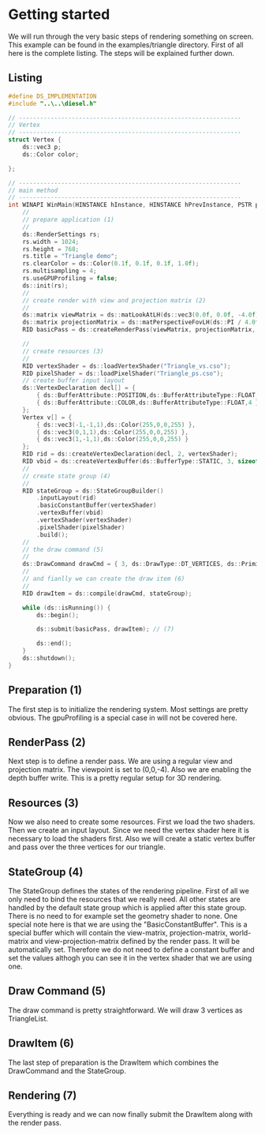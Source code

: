 # Getting started

We will run through the very basic steps of rendering something on screen. This example
can be found in the examples/triangle directory. First of all here is the complete listing.
The steps will be explained further down.

## Listing

```c
#define DS_IMPLEMENTATION
#include "..\..\diesel.h"

// ---------------------------------------------------------------
// Vertex
// ---------------------------------------------------------------
struct Vertex {
	ds::vec3 p;
	ds::Color color;

};

// ---------------------------------------------------------------
// main method
// ---------------------------------------------------------------
int WINAPI WinMain(HINSTANCE hInstance, HINSTANCE hPrevInstance, PSTR pScmdline, int iCmdshow) {
	//
	// prepare application (1)
	//
	ds::RenderSettings rs;
	rs.width = 1024;
	rs.height = 768;
	rs.title = "Triangle demo";
	rs.clearColor = ds::Color(0.1f, 0.1f, 0.1f, 1.0f);
	rs.multisampling = 4;
	rs.useGPUProfiling = false;
	ds::init(rs);
	//
	// create render with view and projection matrix (2)
	//
	ds::matrix viewMatrix = ds::matLookAtLH(ds::vec3(0.0f, 0.0f, -4.0f), ds::vec3(0, 0, 0), ds::vec3(0, 1, 0));
	ds::matrix projectionMatrix = ds::matPerspectiveFovLH(ds::PI / 4.0f, ds::getScreenAspectRatio(), 0.01f, 100.0f);
	RID basicPass = ds::createRenderPass(viewMatrix, projectionMatrix, ds::DepthBufferState::ENABLED);

	//
	// create resources (3)
	//
	RID vertexShader = ds::loadVertexShader("Triangle_vs.cso");
	RID pixelShader = ds::loadPixelShader("Triangle_ps.cso");
	// create buffer input layout 
	ds::VertexDeclaration decl[] = {
		{ ds::BufferAttribute::POSITION,ds::BufferAttributeType::FLOAT,3 },
		{ ds::BufferAttribute::COLOR,ds::BufferAttributeType::FLOAT,4 }
	};
	Vertex v[] = {
		{ ds::vec3(-1,-1,1),ds::Color(255,0,0,255) },
		{ ds::vec3(0,1,1),ds::Color(255,0,0,255) },
		{ ds::vec3(1,-1,1),ds::Color(255,0,0,255) }
	};
	RID rid = ds::createVertexDeclaration(decl, 2, vertexShader);
	RID vbid = ds::createVertexBuffer(ds::BufferType::STATIC, 3, sizeof(Vertex), v);
	//
	// create state group (4)
	//
	RID stateGroup = ds::StateGroupBuilder()
		.inputLayout(rid)
		.basicConstantBuffer(vertexShader)
		.vertexBuffer(vbid)
		.vertexShader(vertexShader)
		.pixelShader(pixelShader)
		.build();
	//
	// the draw command (5)
	//
	ds::DrawCommand drawCmd = { 3, ds::DrawType::DT_VERTICES, ds::PrimitiveTypes::TRIANGLE_LIST };
	//
	// and fianlly we can create the draw item (6)
	//
	RID drawItem = ds::compile(drawCmd, stateGroup);

	while (ds::isRunning()) {
		ds::begin();

		ds::submit(basicPass, drawItem); // (7)

		ds::end();
	}
	ds::shutdown();
}
```

## Preparation (1)

The first step is to initialize the rendering system. Most settings are pretty obvious. The gpuProfiling is a special case in will 
not be covered here. 

## RenderPass (2)

Next step is to define a render pass. We are using a regular view and projection matrix. The viewpoint is set to (0,0,-4). Also we are 
enabling the depth buffer write. This is a pretty regular setup for 3D rendering.

## Resources (3)

Now we also need to create some resources. First we load the two shaders. Then we create an input layout. Since we need the
vertex shader here it is necessary to load the shaders first. Also we will create a static vertex buffer and pass over the
three vertices for our triangle.

## StateGroup (4)

The StateGroup defines the states of the rendering pipeline. First of all we only need to bind the resources that we really need.
All other states are handled by the default state group which is applied after this state group. There is no need to for example
set the geometry shader to none.
One special note here is that we are using the "BasicConstantBuffer". This is a special buffer which will contain the view-matrix,
projection-matrix, world-matrix and view-projection-matrix defined by the render pass. It will be automatically set.
Therefore we do not need to define a constant buffer and set the values althogh you can see it in the vertex shader that
we are using one.

## Draw Command (5)

The draw command is pretty straightforward. We will draw 3 vertices as TriangleList.

## DrawItem (6)

The last step of preparation is the DrawItem which combines the DrawCommand and the StateGroup.

## Rendering (7)

Everything is ready and we can now finally submit the DrawItem along with the render pass.